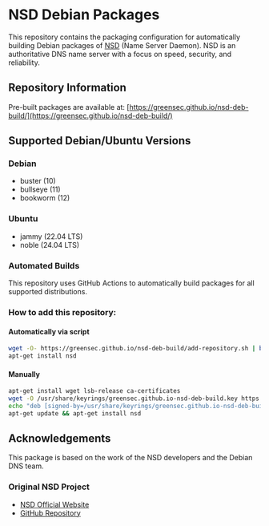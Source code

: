 # NSD Debian Packages

This repository contains the packaging configuration for automatically building Debian packages of [NSD](https://nlnetlabs.nl/projects/nsd/) (Name Server Daemon). NSD is an authoritative DNS name server with a focus on speed, security, and reliability.

## Repository Information

Pre-built packages are available at: [https://greensec.github.io/nsd-deb-build/](https://greensec.github.io/nsd-deb-build/)

## Supported Debian/Ubuntu Versions

### Debian
- buster (10)
- bullseye (11)
- bookworm (12)

### Ubuntu
- jammy (22.04 LTS)
- noble (24.04 LTS)

### Automated Builds

This repository uses GitHub Actions to automatically build packages for all supported distributions.

### How to add this repository:

#### Automatically via script
```bash
wget -O- https://greensec.github.io/nsd-deb-build/add-repository.sh | bash
apt-get install nsd
```

#### Manually
```bash
apt-get install wget lsb-release ca-certificates
wget -O /usr/share/keyrings/greensec.github.io-nsd-deb-build.key https://greensec.github.io/nsd-deb-build/public.key
echo "deb [signed-by=/usr/share/keyrings/greensec.github.io-nsd-deb-build.key] https://greensec.github.io/nsd-deb-build/repo $(lsb_release -sc) main" > /etc/apt/sources.list.d/nsd-deb-build.list
apt-get update && apt-get install nsd
```

## Acknowledgements

This package is based on the work of the NSD developers and the Debian DNS team.

### Original NSD Project
- [NSD Official Website](https://nlnetlabs.nl/projects/nsd/)
- [GitHub Repository](https://github.com/NLnetLabs/nsd)
